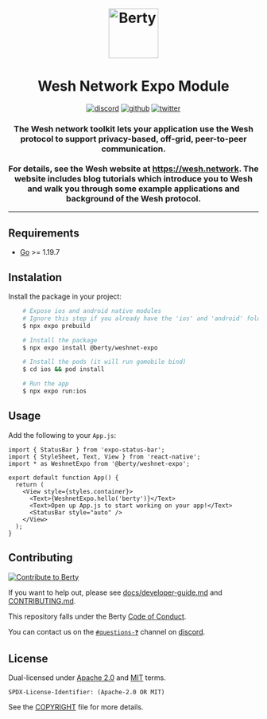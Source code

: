 <h1 align="center">
  <img src="https://wesh.network/img/LogoCubes.svg" alt="Berty" title="Berty" height="100px" />
</h1>
<h1 align="center">
Wesh Network Expo Module
</h1>
<p align="center">
    <a href="https://crpt.fyi/berty-discord"><img alt="discord" src="https://img.shields.io/badge/discord-gray?logo=discord" /></a>
    <a href="https://github.com/berty"><img alt="github" src="https://img.shields.io/badge/@berty-471961?logo=github" /></a>
    <a href="https://twitter.com/weshnet"><img alt="twitter" src="https://img.shields.io/twitter/follow/berty?label=%40weshnet&style=flat&logo=twitter" /></a>
</p>

<h3 align="center">The Wesh network toolkit lets your application use the Wesh protocol to support privacy-based, off-grid, peer-to-peer communication.  
<br/><br/>For details, see the Wesh website at <a href="https://wesh.network">https://wesh.network</a>. The website includes blog tutorials which introduce you to Wesh and walk you through some example applications and background of the Wesh protocol.</h3>

---

## Requirements

- [Go](https://golang.org/doc/install) >= 1.19.7
## Instalation

Install the package in your project:

```sh
    # Expose ios and android native modules
    # Ignore this step if you already have the 'ios' and 'android' folders in your project.
    $ npx expo prebuild 

    # Install the package
    $ npx expo install @berty/weshnet-expo

    # Install the pods (it will run gomobile bind)
    $ cd ios && pod install

    # Run the app
    $ npx expo run:ios
```

## Usage

Add the following to your `App.js`:

```tsx
import { StatusBar } from 'expo-status-bar';
import { StyleSheet, Text, View } from 'react-native';
import * as WeshnetExpo from '@berty/weshnet-expo';

export default function App() {
  return (
    <View style={styles.container}>
      <Text>{WeshnetExpo.hello('berty')}</Text>
      <Text>Open up App.js to start working on your app!</Text>
      <StatusBar style="auto" />
    </View>
  );
}
```

## Contributing

[![Contribute to Berty](https://assets.berty.tech/files/contribute-contribute_v2--Contribute-berty-ultra-light.gif)](https://github.com/berty/community)

If you want to help out, please see [docs/developer-guide.md](./docs/developer-guide.md) and [CONTRIBUTING.md](./CONTRIBUTING.md).

This repository falls under the Berty [Code of Conduct](https://github.com/berty/community/blob/master/CODE_OF_CONDUCT.md).

You can contact us on the [`#questions-❓`](https://crpt.fyi/berty-dev-discord) channel on [discord](https://crpt.fyi/berty-discord).

## License

Dual-licensed under [Apache 2.0](https://www.apache.org/licenses/LICENSE-2.0) and [MIT](https://opensource.org/licenses/MIT) terms.

`SPDX-License-Identifier: (Apache-2.0 OR MIT)`

See the [COPYRIGHT](./COPYRIGHT) file for more details.
